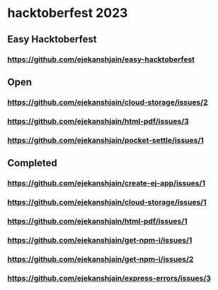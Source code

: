 # hacktoberfest 2023

## Easy Hacktoberfest
### https://github.com/ejekanshjain/easy-hacktoberfest

## Open

### https://github.com/ejekanshjain/cloud-storage/issues/2

### https://github.com/ejekanshjain/html-pdf/issues/3

### https://github.com/ejekanshjain/pocket-settle/issues/1

## Completed

### https://github.com/ejekanshjain/create-ej-app/issues/1

### https://github.com/ejekanshjain/cloud-storage/issues/1

### https://github.com/ejekanshjain/html-pdf/issues/1

### https://github.com/ejekanshjain/get-npm-i/issues/1

### https://github.com/ejekanshjain/get-npm-i/issues/2

### https://github.com/ejekanshjain/express-errors/issues/3
